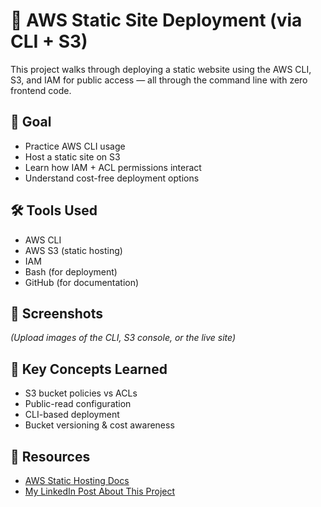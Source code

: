# 🚀 AWS Static Site Deployment (via CLI + S3)

This project walks through deploying a static website using the AWS CLI, S3, and IAM for public access — all through the command line with zero frontend code.

## 🧠 Goal
- Practice AWS CLI usage
- Host a static site on S3
- Learn how IAM + ACL permissions interact
- Understand cost-free deployment options

## 🛠️ Tools Used
- AWS CLI
- AWS S3 (static hosting)
- IAM
- Bash (for deployment)
- GitHub (for documentation)

## 📸 Screenshots
_(Upload images of the CLI, S3 console, or the live site)_

## 🔐 Key Concepts Learned
- S3 bucket policies vs ACLs
- Public-read configuration
- CLI-based deployment
- Bucket versioning & cost awareness

## 📎 Resources
- [AWS Static Hosting Docs](https://docs.aws.amazon.com/AmazonS3/latest/userguide/WebsiteHosting.html)
- [My LinkedIn Post About This Project](#)

